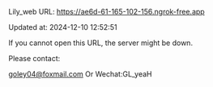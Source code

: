 Lily_web URL: https://ae6d-61-165-102-156.ngrok-free.app

Updated at: 2024-12-10 12:52:51

If you cannot open this URL, the server might be down.

Please contact: 

goley04@foxmail.com Or Wechat:GL_yeaH